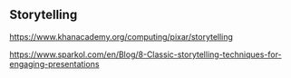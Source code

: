 ## Storytelling

https://www.khanacademy.org/computing/pixar/storytelling

https://www.sparkol.com/en/Blog/8-Classic-storytelling-techniques-for-engaging-presentations

